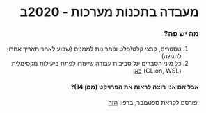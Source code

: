 <div dir="rtl">
  
# מעבדה בתכנות מערכות - 2020ב

### מה יש פה?
1. טסטרים, קבצי קלט\פלט ופתרונות לממנים (שבוע לאחר תאריך אחרון להגשה)
2. כל מיני הסברים על סביבות עבודה שיעזרו לפתח ביעילות מקסימלית (CLion, WSL) [כאן](https://github.com/avivnaaman/Openu-20465-2020b/wiki)

#### אבל אם אני רוצה לראות את הפרויקט (ממן 14)?
יפורסם לקראת ספטמבר, ברפו: [הזה](https://github.com/avivnaaman/20465-project)

</div>

